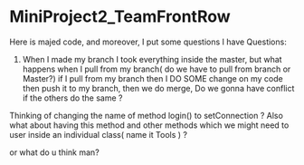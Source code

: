 # MiniProject2_TeamFrontRow

Here is majed code, and moreover, I put some questions I have
Questions: 
1. When I made my branch I took everything inside the master, but what happens when I pull from my branch( do we have to pull from 
branch or Master?) if I pull from my branch then I DO SOME change on my code then push it to my branch, then we do merge, Do we gonna
have conflict if the others do the same ? 


Thinking of changing the name of method login() to setConnection ? Also what about having this method and other methods which 
we might need to user inside an individual class( name it Tools ) ? 

or what do u think man? 